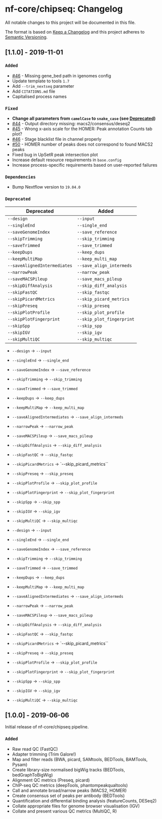 # nf-core/chipseq: Changelog

All notable changes to this project will be documented in this file.

The format is based on [Keep a Changelog](http://keepachangelog.com/en/1.0.0/)
and this project adheres to [Semantic Versioning](http://semver.org/spec/v2.0.0.html).

## [1.1.0] - 2019-11-01

### `Added`

* [#46](https://github.com/nf-core/atacseq/issues/46) - Missing gene_bed path in igenomes config
* Update template to tools `1.7`
* Add `--trim_nextseq` parameter
* Add `CITATIONS.md` file
* Capitalised process names

### `Fixed`

* **Change all parameters from `camelCase` to `snake_case` (see [Deprecated](#Deprecated))**
* [#44](https://github.com/nf-core/atacseq/issues/44) - Output directory missing: macs2/consensus/deseq2
* [#45](https://github.com/nf-core/atacseq/issues/45) - Wrong x-axis scale for the HOMER: Peak annotation Counts tab plot?
* [#46](https://github.com/nf-core/atacseq/issues/46) - Stage blacklist file in channel properly
* [#50](https://github.com/nf-core/atacseq/issues/50) - HOMER number of peaks does not correspond to found MACS2 peaks
* Fixed bug in UpSetR peak intersection plot
* Increase default resource requirements in `base.config`
* Increase process-specific requirements based on user-reported failures

### `Dependencies`

* Bump Nextflow version to `19.04.0`

### `Deprecated`

| Deprecated                   | Added                     |
|------------------------------|---------------------------|
| `--design`                   | `--input`                 |
| `--singleEnd`                | `--single_end`            |
| `--saveGenomeIndex`          | `--save_reference`        |
| `--skipTrimming`             | `--skip_trimming`         |
| `--saveTrimmed`              | `--save_trimmed`          |
| `--keepDups`                 | `--keep_dups`             |
| `--keepMultiMap`             | `--keep_multi_map`        |
| `--saveAlignedIntermediates` | `--save_align_intermeds`  |
| `--narrowPeak`               | `--narrow_peak`           |
| `--saveMACSPileup`           | `--save_macs_pileup`      |
| `--skipDiffAnalysis`         | `--skip_diff_analysis`    |
| `--skipFastQC`               | `--skip_fastqc`           |
| `--skipPicardMetrics`        | `--skip_picard_metrics`   |
| `--skipPreseq`               | `--skip_preseq`           |
| `--skipPlotProfile`          | `--skip_plot_profile`     |
| `--skipPlotFingerprint`      | `--skip_plot_fingerprint` |
| `--skipSpp`                  | `--skip_spp`              |
| `--skipIGV`                  | `--skip_igv`              |
| `--skipMultiQC`              | `--skip_multiqc`          |

* `--design` -> `--input`
* `--singleEnd` -> `--single_end`
* `--saveGenomeIndex` -> `--save_reference`
* `--skipTrimming` -> `--skip_trimming`
* `--saveTrimmed` -> `--save_trimmed`
* `--keepDups` -> `--keep_dups`
* `--keepMultiMap` -> `--keep_multi_map`
* `--saveAlignedIntermediates` -> `--save_align_intermeds`
* `--narrowPeak` -> `--narrow_peak`
* `--saveMACSPileup` -> `--save_macs_pileup`
* `--skipDiffAnalysis` -> `--skip_diff_analysis`
* `--skipFastQC` -> `--skip_fastqc`
* `--skipPicardMetrics` -> `--skip_picard_metrics``
* `--skipPreseq` -> `--skip_preseq`
* `--skipPlotProfile` -> `--skip_plot_profile`
* `--skipPlotFingerprint` -> `--skip_plot_fingerprint`
* `--skipSpp` -> `--skip_spp`
* `--skipIGV` -> `--skip_igv`
* `--skipMultiQC` -> `--skip_multiqc`


* `--design` -> `--input`
* `--singleEnd` -> `--single_end`
* `--saveGenomeIndex` -> `--save_reference`
* `--skipTrimming` -> `--skip_trimming`
* `--saveTrimmed` -> `--save_trimmed`
* `--keepDups` -> `--keep_dups`
* `--keepMultiMap` -> `--keep_multi_map`
* `--saveAlignedIntermediates` -> `--save_align_intermeds`
* `--narrowPeak` -> `--narrow_peak`
* `--saveMACSPileup` -> `--save_macs_pileup`
* `--skipDiffAnalysis` -> `--skip_diff_analysis`
* `--skipFastQC` -> `--skip_fastqc`
* `--skipPicardMetrics` -> `--skip_picard_metrics``
* `--skipPreseq` -> `--skip_preseq`
* `--skipPlotProfile` -> `--skip_plot_profile`
* `--skipPlotFingerprint` -> `--skip_plot_fingerprint`
* `--skipSpp` -> `--skip_spp`
* `--skipIGV` -> `--skip_igv`
* `--skipMultiQC` -> `--skip_multiqc`

## [1.0.0] - 2019-06-06

Initial release of nf-core/chipseq pipeline.

### `Added`

* Raw read QC (FastQC)
* Adapter trimming (Trim Galore!)
* Map and filter reads (BWA, picard, SAMtools, BEDTools, BAMTools, Pysam)
* Create library-size normalised bigWig tracks (BEDTools, bedGraphToBigWig)
* Alignment QC metrics (Preseq, picard)
* ChIP-seq QC metrics (deepTools, phantompeakqualtools)
* Call and annotate broad/narrow peaks (MACS2, HOMER)
* Create consensus set of peaks per antibody (BEDTools)
* Quantification and differential binding analysis (featureCounts, DESeq2)
* Collate appropriate files for genome browser visualisation (IGV)
* Collate and present various QC metrics (MultiQC, R)
